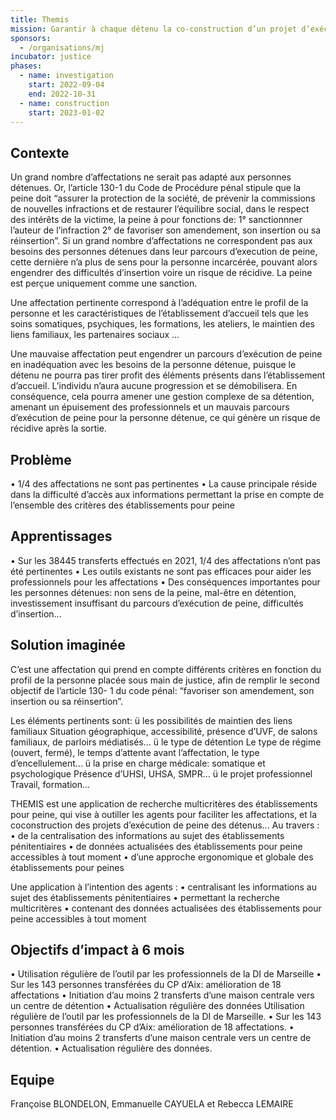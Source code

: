 ```yaml
---
title: Themis
mission: Garantir à chaque détenu la co-construction d’un projet d’exécution depeine maximisant les chances d’insertion ou de réinsertion.
sponsors:
  - /organisations/mj
incubator: justice
phases:
  - name: investigation
    start: 2022-09-04
    end: 2022-10-31
  - name: construction
    start: 2023-01-02
---
```

## Contexte
Un grand nombre d’affectations ne serait pas adapté aux personnes détenues. Or, l’article 130-1 du Code
de Procédure pénal stipule que la peine doit “assurer la protection de la société, de prévenir la
commissions de nouvelles infractions et de restaurer l’équilibre social, dans le respect des intérêts de la
victime, la peine à pour fonctions de:
1° sanctionnner l’auteur de l’infraction
2° de favoriser son amendement, son insertion ou sa réinsertion”.
Si un grand nombre d’affectations ne correspondent pas aux besoins des personnes détenues dans leur
parcours d’execution de peine, cette dernière n’a plus de sens pour la personne incarcérée, pouvant
alors engendrer des difficultés d’insertion voire un risque de récidive. La peine est perçue uniquement
comme une sanction.

Une affectation pertinente correspond à l’adéquation entre le profil de la personne et les caractéristiques de
l’établissement d’accueil tels que les soins somatiques, psychiques, les formations, les ateliers, le maintien des liens
familiaux, les partenaires sociaux ...

Une mauvaise affectation peut engendrer un parcours d’exécution de peine en inadéquation avec les besoins de la
personne détenue, puisque le détenu ne pourra pas tirer profit des éléments présents dans l’établissement d’accueil.
L’individu n’aura aucune progression et se démobilisera. En conséquence, cela pourra amener une gestion complexe
de sa détention, amenant un épuisement des professionnels et un mauvais parcours d’exécution de peine pour la
personne détenue, ce qui génère un risque de récidive après la sortie.

## Problème
• 1/4 des affectations ne sont pas pertinentes
• La cause principale réside dans la difficulté d’accès aux informations permettant la
prise en compte de l’ensemble des critères des établissements pour peine

## Apprentissages
• Sur les 38445 transferts effectués en 2021, 1/4 des affectations n’ont pas été
pertinentes
• Les outils existants ne sont pas efficaces pour aider les professionnels pour les
affectations
• Des conséquences importantes pour les personnes détenues: non sens de la peine,
mal-être en détention, investissement insuffisant du parcours d’exécution de peine,
difficultés d’insertion...

## Solution imaginée
C’est une affectation qui prend en compte différents critères en fonction du profil de la
personne placée sous main de justice, afin de remplir le second objectif de l’article 130-
1 du code pénal: “favoriser son amendement, son insertion ou sa réinsertion”.

Les éléments pertinents sont:
ü les possibilités de maintien des liens familiaux
Situation géographique, accessibilité, présence d’UVF, de salons familiaux, de parloirs médiatisés...
ü le type de détention
Le type de régime (ouvert, fermé), le temps d’attente avant l’affectation, le type d’encellulement...
ü la prise en charge médicale: somatique et psychologique
Présence d’UHSI, UHSA, SMPR...
ü le projet professionnel
Travail, formation...

THEMIS est une application de recherche multicritères
des établissements pour peine, qui vise à outiller les
agents pour faciliter les affectations, et la coconstruction des projets d’exécution de peine des
détenus...
Au travers :
• de la centralisation des informations au sujet des
établissements pénitentiaires
• de données actualisées des établissements pour
peine accessibles à tout moment
• d’une approche ergonomique et globale des
établissements pour peines

Une application à l’intention des agents :
• centralisant les informations au sujet des établissements pénitentiaires
• permettant la recherche multicritères
• contenant des données actualisées des établissements pour peine accessibles à tout
moment

## Objectifs d’impact à 6 mois
• Utilisation régulière de l’outil par les professionnels de la DI de Marseille
• Sur les 143 personnes transférées du CP d’Aix: amélioration de 18 affectations
• Initiation d’au moins 2 transferts d’une maison centrale vers un centre de détention
• Actualisation régulière des données
Utilisation régulière de l’outil par les
professionnels de la DI de Marseille.
• Sur les 143 personnes transférées du CP
d’Aix: amélioration de 18 affectations.
• Initiation d’au moins 2 transferts d’une
maison centrale vers un centre de
détention.
• Actualisation régulière des données.

## Equipe
Françoise BLONDELON, Emmanuelle CAYUELA et Rebecca LEMAIRE
